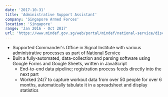 ```yaml
---
date: '2017-10-31'
title: 'Administrative Support Assistant'
company: 'Singapore Armed Forces'
location: 'Singapore'
range: 'Jan 2016 - Oct 2017'
url: 'https://www.mindef.gov.sg/web/portal/mindef/national-service/discover-ns'
---
```


- Supported Commander's Office in Signal Institute with various administrative processes as part of [National Service](https://en.wikipedia.org/wiki/National_service_in_Singapore)
- Built a fully-automated, data-collection and parsing software using Google Forms and Google Sheets, written in JavaScript
  - End-to-end data pipeline; registration process feeds directly into the next part
  - Worked 24/7 to capture workout data from over 50 people for over 6 months, automatically tabulate it in a spreadsheet and display statistics
